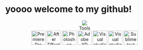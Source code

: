 # yoooo welcome to my github!

<p align="center">
  <img src="https://discord.c99.nl/widget/theme-1/504897777042718722.png"> <br>
  Tools<br>
  <img alt="Premiere Pro 2020 - 2022" width="auto" height="45px" src="https://upload.wikimedia.org/wikipedia/commons/thumb/4/40/Adobe_Premiere_Pro_CC_icon.svg/1200px-Adobe_Premiere_Pro_CC_icon.svg.png"/>
  <img alt="After Effects 2020 - 2022" width="auto" height="45px" src="https://upload.wikimedia.org/wikipedia/commons/thumb/c/cb/Adobe_After_Effects_CC_icon.svg/2101px-Adobe_After_Effects_CC_icon.svg.png"/>
  <img alt="Photoshop 2019 - 2022" width="auto" height="45px" src="https://cdn-icons-png.flaticon.com/512/5968/5968520.png"/>
  <img alt="Adobe XD 2022 - 2022" width="auto" height="45px" src="https://upload.wikimedia.org/wikipedia/commons/thumb/c/c2/Adobe_XD_CC_icon.svg/1051px-Adobe_XD_CC_icon.svg.png"/>
  <img alt="Visual studio 2021 - 2022" width="auto" height="45px" src="https://visualstudio.microsoft.com/wp-content/uploads/2021/10/Product-Icon.svg"/>
  <img alt="Visual studio code 2021 - 2022" width="auto" height="45px" src="https://spece.it/wp-content/uploads/2020/03/1200px-Visual_Studio_Code_1.35_icon.svg.png"/>
  <img alt="Sublime text 2019 - 2022" width="auto" height="45px" src="https://cdn.worldvectorlogo.com/logos/sublime-text.svg"/>
</p>
